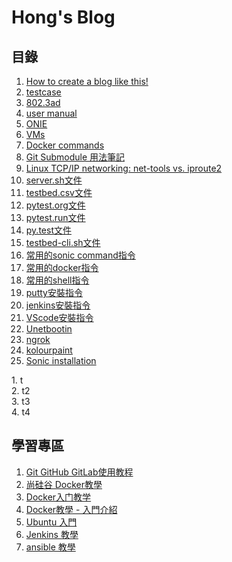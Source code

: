 #  Hong's Blog

## 目錄
       
   1. [How to create a blog like this!](https://jian-hong-wu.github.io/blog/createblog/)
   2. [testcase](https://jian-hong-wu.github.io/blog/testcase/)
   3. [802.3ad](https://jian-hong-wu.github.io/blog/802.3ad/)
   4. [user manual](https://jian-hong-wu.github.io/blog/user_manual/)
   5. [ONIE](https://jian-hong-wu.github.io/blog/ONIE/)
   6. [VMs](https://jian-hong-wu.github.io/blog/VMs/)
   7. [Docker commands](https://jian-hong-wu.github.io/blog/Docker_commands/)
   8. [Git Submodule 用法筆記](https://blog.chh.tw/posts/git-submodule/)
   9. [Linux TCP/IP networking: net-tools vs. iproute2](https://www.xmodulo.com/linux-tcpip-networking-net-tools-iproute2.html)
   10. [server.sh文件](https://jian-hong-wu.github.io/blog/server.sh/)
   11. [testbed.csv文件](https://github.com/jian-hong-wu/blog/blob/gh-pages/testbed.csv/testbed.csv/)
   12. [pytest.org文件](https://jian-hong-wu.github.io/blog/pytest.org/)
   13. [pytest.run文件](https://jian-hong-wu.github.io/blog/pytest.run/)
   14. [py.test文件](https://jian-hong-wu.github.io/blog/py.test/)
   15. [testbed-cli.sh文件](https://jian-hong-wu.github.io/blog/testbed-cli.sh/)
   16. [常用的sonic command指令](https://jian-hong-wu.github.io/blog/sonic_command/)
   17. [常用的docker指令](https://jian-hong-wu.github.io/blog/docker/)
   18. [常用的shell指令](https://jian-hong-wu.github.io/blog/shell/)
   19. [putty安裝指令](https://jian-hong-wu.github.io/blog/putty/)
   20. [jenkins安裝指令](https://jian-hong-wu.github.io/blog/jenkins/)
   21. [VScode安裝指令](https://jian-hong-wu.github.io/blog/VScode/)
   22. [Unetbootin](https://jian-hong-wu.github.io/blog/Unetbootin/)
   23. [ngrok](https://zoejoyuliao.medium.com/%E9%80%8F%E9%81%8E-github-webhook-%E8%A7%B8%E7%99%BC%E6%9C%AC%E5%9C%B0-jenkins-pipeline-%E8%AE%93%E4%BD%A0-push-code-%E5%88%B0-github-%E5%B0%B1%E6%9C%83%E8%87%AA%E5%8B%95%E8%B7%91-ci-cd-7c4bd7a22446)
   24. [kolourpaint](https://jian-hong-wu.github.io/blog/kolourpaint4/)
   25. [Sonic installation](https://jian-hong-wu.github.io/blog/sonic_install)

<div class="row">
  <div class="column">
         1. t </br>
       2. t2 </br> 
  </div>
  <div class="column">
       3. t3 </br>
       4. t4 </br>
  </div>
</div>

## 學習專區
   1. [Git GitHub GitLab使用教程](https://www.youtube.com/watch?v=usgghEA_BEk&list=PL5eFspCU9xDe4Gz0LotCdRg5V68AD3icH&index=1)
   2. [尚硅谷 Docker教學](https://www.youtube.com/watch?v=37b3cWIIxUg&list=PLmOn9nNkQxJFX0YVLDw5EMUL-4cVzXL33&index=1)
   3. [Docker入门教学](https://www.youtube.com/watch?v=bumV64OfLCs&list=PLliocbKHJNwubNT2oK-xlB1GXTXuLFb0I)
   4. [Docker教學 - 入門介紹](https://www.youtube.com/watch?v=pa1Zao1Hy2c&list=PLVVMQF8vWNCJnlO0Y34AE_1AgCapldp38)
   5. [Ubuntu 入門](https://www.youtube.com/watch?v=u6-IMozWQG0&list=PLkmkNssEXKuxfpeezLrnmHsUoJRJzWVui&index=1)
   6. [Jenkins 教學](https://www.youtube.com/watch?v=SbMabIXQd_A&list=PLmOn9nNkQxJE_3wrOfHdL1dWRY6CCHBnh)
   7. [ansible 教學](https://www.youtube.com/watch?v=4lIi8d6m27c&list=PLOfJyn_hHwP_ATbd7GkDobQUiA2i7jLhN&index=1)
